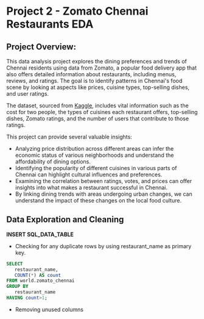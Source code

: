 # Project 2 - Zomato Chennai Restaurants EDA

## Project Overview:

This data analysis project explores the dining preferences and trends of Chennai residents using data from Zomato, a popular food delivery app that also offers detailed information about restaurants, including menus, reviews, and ratings. The goal is to identify patterns in Chennai's food scene by looking at aspects like prices, cuisine types, top-selling dishes, and user ratings.

The dataset, sourced from [Kaggle](https://www.kaggle.com/datasets/phiitm/chennai-zomato-restaurants-data/data), includes vital information such as the cost for two people, the types of cuisines each restaurant offers, top-selling dishes, Zomato ratings, and the number of users that contribute to those ratings. 

This project can provide several valuable insights:
- Analyzing price distribution across different areas can infer the economic status of various neighborhoods and understand the affordability of dining options.
- Identifying the popularity of different cuisines in various parts of Chennai can highlight cultural influences and preferences.
- Examining the correlation between ratings, votes, and prices can offer insights into what makes a restaurant successful in Chennai.
- By linking dining trends with areas undergoing urban changes, we can understand the impact of these changes on the local food culture.

## Data Exploration and Cleaning

**INSERT SQL_DATA_TABLE**

- Checking for any duplicate rows by using restaurant_name as primary key.
 ```sql
SELECT 
	restaurant_name, 
	COUNT(*) AS count
FROM world.zomato_chennai
GROUP BY
	restaurant_name
HAVING count>1;
```

- Removing unused columns
  
